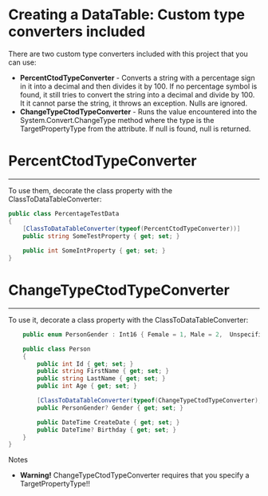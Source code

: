  # Creating a DataTable: Custom type converters included

There are two custom type converters included with this project that you can use:
- **PercentCtodTypeConverter** - Converts a string with a percentage sign in it into a decimal and then divides it by 100.  If no percentage symbol is found, it still tries to convert the string into a decimal and divide by 100.  It it cannot parse the string, it throws an exception.  Nulls are ignored.</summary>
- **ChangeTypeCtodTypeConverter** - Runs the value encountered into the System.Convert.ChangeType method where the type is the TargetPropertyType from the attribute. If null is found, null is returned.

# PercentCtodTypeConverter
---
To use them, decorate the class property with the ClassToDataTableConverter:

```c#
public class PercentageTestData
{
    [ClassToDataTableConverter(typeof(PercentCtodTypeConverter))]
    public string SomeTestProperty { get; set; }
    
    public int SomeIntProperty { get; set; }
}
```

# ChangeTypeCtodTypeConverter
---
To use it, decorate a class property with the ClassToDataTableConverter:

```c#
    public enum PersonGender : Int16 { Female = 1, Male = 2,  Unspecified = 3 }

    public class Person
    {
        public int Id { get; set; }
        public string FirstName { get; set; }
        public string LastName { get; set; }
        public int Age { get; set; }

        [ClassToDataTableConverter(typeof(ChangeTypeCtodTypeConverter), TargetPropertyType = typeof(int))]
        public PersonGender? Gender { get; set; }

        public DateTime CreateDate { get; set; }
        public DateTime? Birthday { get; set; }
    }
}
```

Notes
- **Warning!**  ChangeTypeCtodTypeConverter requires that you specify a TargetPropertyType!!